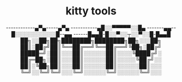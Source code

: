 <div align="center">

# kitty tools

 ------------▄▀▄-----▄▀▄
-----------▄█░░▀▀▀▀▀░░█▄
-------▄▄--█░░░░░░░░░░░█--▄▄
------█▄▄█-█░░▀░░┬░░▀░░█-█▄▄█
██╗░░██╗██╗████████╗████████╗██╗░░░██╗
██║░██╔╝██║╚══██╔══╝╚══██╔══╝╚██╗░██╔╝
█████═╝░██║░░░██║░░░░░░██║░░░░╚████╔╝░
██╔═██╗░██║░░░██║░░░░░░██║░░░░░╚██╔╝░░
██║░╚██╗██║░░░██║░░░░░░██║░░░░░░██║░░░
╚═╝░░╚═╝╚═╝░░░╚═╝░░░░░░╚═╝░░░░░░╚═╝░░░
